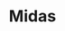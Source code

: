 ---
title: "Midas"
url: /madrid/midas-avenida-de-la-ciudad-de-barcelona/
shop: reparación de automóviles
---